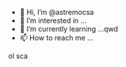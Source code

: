 - 👋 Hi, I’m @astremocsa
- 👀 I’m interested in ...
- 🌱 I’m currently learning ...qwd
- 📫 How to reach me ...

<!---
astremocsa/astremocsa is a ✨ special ✨ repository because its `README.md` (this file) appears on your GitHub profile.
You can click the Previzxcew link to take a look at your changes.
--->
ol
sca
